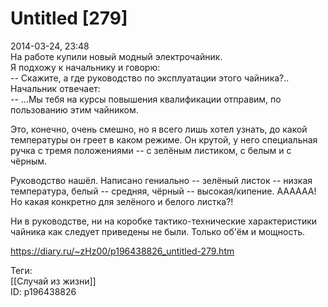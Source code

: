 Untitled [279]
===============

   
 2014-03-24, 23:48   
  На работе купили новый модный электрочайник.   
 Я подхожу к начальнику и говорю:   
 -- Скажите, а где руководство по эксплуатации этого чайника?..   
 Начальник отвечает:   
 -- ...Мы тебя на курсы повышения квалификации отправим, по пользованию этим чайником.   
   
 Это, конечно, очень смешно, но я всего лишь хотел узнать, до какой температуры он греет в каком режиме. Он крутой, у него специальная ручка с тремя положениями -- с зелёным листиком, с белым и с чёрным.   
   
 Руководство нашёл. Написано гениально -- зелёный листок -- низкая температура, белый -- средняя, чёрный -- высокая/кипение. АААААА! Но какая конкретно для зелёного и белого листка?!   
   
 Ни в руководстве, ни на коробке тактико-технические характеристики чайника как следует приведены не были. Только об'ём и мощность.   
    
 <https://diary.ru/~zHz00/p196438826_untitled-279.htm>   
   
 Теги:   
 [[Случай из жизни]]   
 ID: p196438826